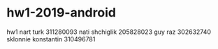 # hw1-2019-android
hw1
nart turk             311280093
nati shchiglik        205828023
guy raz               302632740
sklonnie konstantin   310496781
